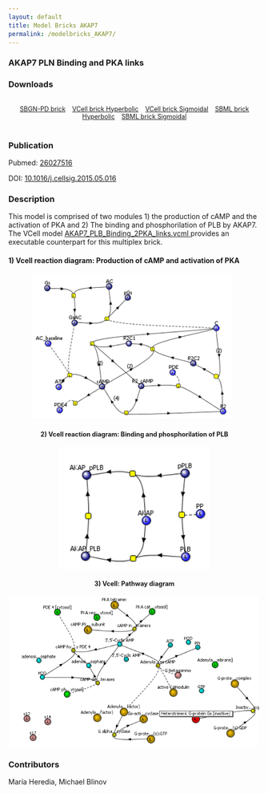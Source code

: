 ```yaml
---
layout: default
title: Model Bricks AKAP7
permalink: /modelbricks_AKAP7/
---
```

### AKAP7 PLN Binding and PKA links

### Downloads
<div class="img" style="font-size:90%; text-align:center;"><br />
 <a href="/modelbricks/PhosphorylationSBGN.graphml">SBGN-PD brick</a> &ensp; 
 <a href="/modelbricks/Tyson_2003_1b.vcml">VCell brick Hyperbolic</a> &ensp; 
 <a href="/modelbricks/Tyson_2003_1c.vcml">VCell brick Sigmoidal</a> &ensp;
 <a href="/modelbricks/Tyson_2003_1b.xml">SBML brick Hyperbolic</a> &ensp;
<a href="/modelbricks/Tyson_2003_1c.xml">SBML brick Sigmoidal</a>
</div>
<br />

### Publication 

Pubmed: <a href="https://www.ncbi.nlm.nih.gov/pubmed/?term=26027516"> 26027516 </a> <br />
 
DOI: <a href="https://www.sciencedirect.com/science/article/pii/S0898656815001722?via%3Dihub"> 10.1016/j.cellsig.2015.05.016 </a><br />

### Description

This model is comprised of two modules 1) the production of cAMP and the activation of PKA and 2) The binding and phosphorilation of PLB by AKAP7. The VCell model <a href="/modelbricks/AKAP7_PLB_Binding_2PKA_links"> AKAP7_PLB_Binding_2PKA_links.vcml </a> provides an executable counterpart for this multiplex brick.

#### 1) Vcell reaction diagram: Production of cAMP and activation of PKA

 <div class="img" style="font-size:90%; text-align:center;"> 
 <img src="/images/modelbricks/cCAMPprod_PKAact.PNG" width="400" > &ensp; 
  

#### 2) Vcell reaction diagram: Binding and phosphorilation of PLB

<div class="img" style="font-size:90%; text-align:center;"> 
 <img src="/images/modelbricks/PLB_binding_phosph.PNG" width="300"/><br />  </div>

#### 3) Vcell: Pathway diagram


 <img src="/images/modelbricks/Pathways-AKAP7.PNG" width="500"/><br />  </div>

### Contributors
María Heredia, Michael Blinov

 
